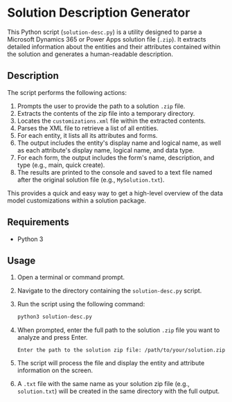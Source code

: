 # Solution Description Generator

This Python script (`solution-desc.py`) is a utility designed to parse a Microsoft Dynamics 365 or Power Apps solution file (`.zip`). It extracts detailed information about the entities and their attributes contained within the solution and generates a human-readable description.

## Description

The script performs the following actions:
1.  Prompts the user to provide the path to a solution `.zip` file.
2.  Extracts the contents of the zip file into a temporary directory.
3.  Locates the `customizations.xml` file within the extracted contents.
4.  Parses the XML file to retrieve a list of all entities.
5.  For each entity, it lists all its attributes and forms.
6.  The output includes the entity's display name and logical name, as well as each attribute's display name, logical name, and data type.
7.  For each form, the output includes the form's name, description, and type (e.g., main, quick create).
8.  The results are printed to the console and saved to a text file named after the original solution file (e.g., `MySolution.txt`).

This provides a quick and easy way to get a high-level overview of the data model customizations within a solution package.

## Requirements

- Python 3

## Usage

1.  Open a terminal or command prompt.
2.  Navigate to the directory containing the `solution-desc.py` script.
3.  Run the script using the following command:
    ```bash
    python3 solution-desc.py
    ```
4.  When prompted, enter the full path to the solution `.zip` file you want to analyze and press Enter.

    ```
    Enter the path to the solution zip file: /path/to/your/solution.zip
    ```

5.  The script will process the file and display the entity and attribute information on the screen.
6.  A `.txt` file with the same name as your solution zip file (e.g., `solution.txt`) will be created in the same directory with the full output.
